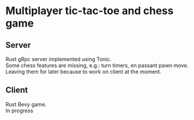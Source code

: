 # Multiplayer tic-tac-toe and chess game

## Server

Rust gRpc server implemented using Tonic.  
Some chess features are missing, e.g.: turn timers, en passant pawn move.  
Leaving them for later because to work on client at the moment.

## Client

Rust Bevy game.  
In progress